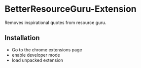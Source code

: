 # BetterResourceGuru-Extension
Removes inspirational quotes from resource guru.

## Installation
- Go to the chrome extensions page
- enable developer mode 
- load unpacked extension
